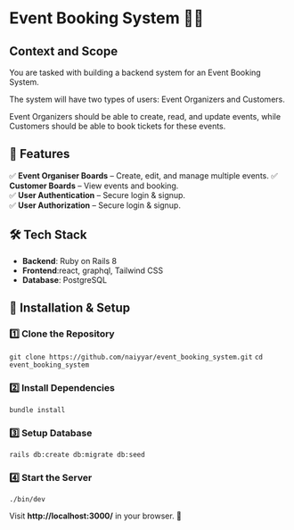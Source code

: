 # **Event Booking System** 📝🚀

## **Context and Scope**

You are tasked with building a backend system for an Event Booking System.

The system will have two types of users: Event Organizers and Customers.

Event Organizers should be able to create, read, and update events, while Customers should be able to book tickets for these events.

## **📌 Features**

✅ **Event Organiser Boards** – Create, edit, and manage multiple events. 
✅ **Customer Boards** – View events and booking.  
✅ **User Authentication** – Secure login & signup.  
✅ **User Authorization** – Secure login & signup. 

## **🛠️ Tech Stack**

-   **Backend**: Ruby on Rails 8
-   **Frontend**:react, graphql, Tailwind CSS
-   **Database**: PostgreSQL

## **🚀 Installation & Setup**

### **1️⃣ Clone the Repository**

`git clone https://github.com/naiyyar/event_booking_system.git`
`cd event_booking_system` 

### **2️⃣ Install Dependencies**

`bundle install`

### **3️⃣ Setup Database**

`rails db:create db:migrate db:seed` 

### **4️⃣ Start the Server**

`./bin/dev` 

Visit **http://localhost:3000/** in your browser. 🎉